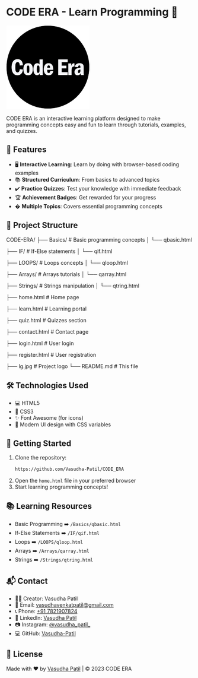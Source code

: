 # CODE ERA - Learn Programming 🚀

![CODE ERA Logo](lg.jpg)

CODE ERA is an interactive learning platform designed to make programming concepts easy and fun to learn through tutorials, examples, and quizzes.

## 🌟 Features

- 🖥️ **Interactive Learning**: Learn by doing with browser-based coding examples
- 📚 **Structured Curriculum**: From basics to advanced topics
- ✔️ **Practice Quizzes**: Test your knowledge with immediate feedback
- 🏆 **Achievement Badges**: Get rewarded for your progress
- � **Multiple Topics**: Covers essential programming concepts

## 📂 Project Structure

CODE-ERA/
├── Basics/              # Basic programming concepts
│   └── qbasic.html

├── IF/                  # If-Else statements
│   └── qif.html

├── LOOPS/               # Loops concepts
│   └── qloop.html

├── Arrays/              # Arrays tutorials
│   └── qarray.html

├── Strings/             # Strings manipulation
│   └── qtring.html

├── home.html            # Home page

├── learn.html           # Learning portal

├── quiz.html            # Quizzes section

├── contact.html         # Contact page

├── login.html           # User login

├── register.html        # User registration

├── lg.jpg               # Project logo
└── README.md            # This file

## 🛠️ Technologies Used

- 💻 HTML5
- 🎨 CSS3
- ✨ Font Awesome (for icons)
- 🌈 Modern UI design with CSS variables

## 🚀 Getting Started

1. Clone the repository:
   ```bash
   https://github.com/Vasudha-Patil/CODE_ERA
   ```
2. Open the `home.html` file in your preferred browser
3. Start learning programming concepts!

## 📚 Learning Resources

- Basic Programming ➡️ `/Basics/qbasic.html`
- If-Else Statements ➡️ `/IF/qif.html`
- Loops ➡️ `/LOOPS/qloop.html`
- Arrays ➡️ `/Arrays/qarray.html`
- Strings ➡️ `/Strings/qtring.html`

## 📬 Contact

- 👩‍💻 Creator: Vasudha Patil
- 📧 Email: [vasudhavenkatpatil@gmail.com](mailto:vasudhavenkatpatil@gmail.com)
- 📞 Phone: [+91 7821907824](tel:+917821907824)
- 🔗 LinkedIn: [Vasudha Patil](https://www.linkedin.com/in/vasudha-patil-b19499231/)
- 📷 Instagram: [@vasudha_patil_](https://www.instagram.com/vasudha_patil_/)
- 💻 GitHub: [Vasudha-Patil](https://github.com/Vasudha48)

## 📜 License

Made with ❤️ by [Vasudha Patil](https://github.com/Vasudha48) | © 2023 CODE ERA

